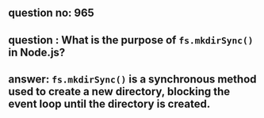 
      
## question no: 965

## question : What is the purpose of `fs.mkdirSync()` in Node.js?

## answer: `fs.mkdirSync()` is a synchronous method used to create a new directory, blocking the event loop until the directory is created.
      